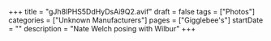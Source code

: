 +++
title = "gJh8lPHS5DdHyDsAi9Q2.avif"
draft = false
tags = ["Photos"]
categories = ["Unknown Manufacturers"]
pages = ["Gigglebee's"]
startDate = ""
description = "Nate Welch posing with Wilbur"
+++
